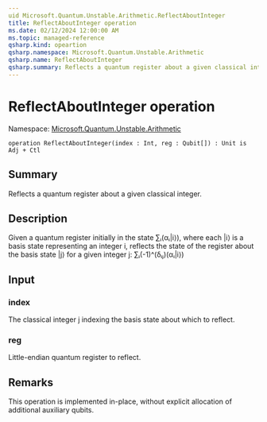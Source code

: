 ```yaml
---
uid Microsoft.Quantum.Unstable.Arithmetic.ReflectAboutInteger
title: ReflectAboutInteger operation
ms.date: 02/12/2024 12:00:00 AM
ms.topic: managed-reference
qsharp.kind: opeartion
qsharp.namespace: Microsoft.Quantum.Unstable.Arithmetic
qsharp.name: ReflectAboutInteger
qsharp.summary: Reflects a quantum register about a given classical integer.
---
```


# ReflectAboutInteger operation

Namespace: [Microsoft.Quantum.Unstable.Arithmetic](xref:Microsoft.Quantum.Unstable.Arithmetic)

```qsharp
operation ReflectAboutInteger(index : Int, reg : Qubit[]) : Unit is Adj + Ctl
```

## Summary
Reflects a quantum register about a given classical integer.

## Description
Given a quantum register initially in the state ∑ᵢ(αᵢ|i⟩),
where each |i⟩ is a basis state representing an integer i,
reflects the state of the register about the basis state |j⟩
for a given integer j: ∑ᵢ(-1)^(δᵢⱼ)(αᵢ|i⟩)

## Input
### index
The classical integer j indexing the basis state about which to reflect.
### reg
Little-endian quantum register to reflect.

## Remarks
This operation is implemented in-place, without explicit allocation of
additional auxiliary qubits.
